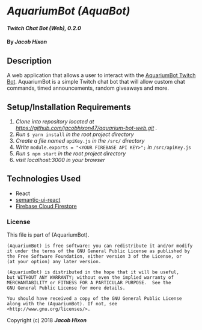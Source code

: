 # _AquariumBot (AquaBot)_

#### _Twitch Chat Bot (Web), 0.2.0_

#### By _Jacob Hixon_

## Description

A web application that allows a user to interact with the [AquariumBot Twitch Bot](https://github.com/jacobhixon47/aqua-bot-node). AquariumBot is a simple Twitch chat bot that will allow custom chat commands, timed announcements, random giveaways and more.

## Setup/Installation Requirements

1. _Clone into repository located at https://github.com/jacobhixon47/aquarium-bot-web.git ._
2. _Run_ `$ yarn install` _in  the root project directory_
2. _Create a file named_ `apiKey.js` _in the_ `/src/` _directory_
3. _Write_ `module.exports = "<YOUR FIREBASE API KEY>";` _in_ `/src/apiKey.js`
5. _Run_ `$ npm start` _in the root project directory_
3. _visit localhost:3000 in your browser_


## Technologies Used

* React
* [semantic-ui-react](https://react.semantic-ui.com/)
* [Firebase Cloud Firestore](https://firebase.google.com/docs/firestore/)

### License

This file is part of (AquariumBot).

    (AquariumBot) is free software: you can redistribute it and/or modify
    it under the terms of the GNU General Public License as published by
    the Free Software Foundation, either version 3 of the License, or
    (at your option) any later version.

    (AquariumBot) is distributed in the hope that it will be useful,
    but WITHOUT ANY WARRANTY; without even the implied warranty of
    MERCHANTABILITY or FITNESS FOR A PARTICULAR PURPOSE.  See the
    GNU General Public License for more details.

    You should have received a copy of the GNU General Public License
    along with the (AquariumBot). If not, see <http://www.gnu.org/licenses/>.

Copyright (c) 2018 **_Jacob Hixon_**
